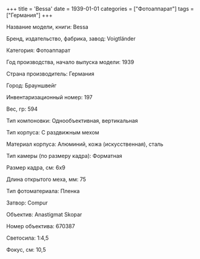 +++
title = 'Bessa'
date = 1939-01-01
categories = ["Фотоаппарат"]
tags = ["Германия"]
+++

Название модели, книги: Bessa

Бренд, издательство, фабрика, завод: Voigtländer

Категория: Фотоаппарат

Год производства, начало выпуска модели: 1939

Страна производитель: Германия

Город: Брауншвейг

Инвентаризационный номер: 197

Вес, гр: 594

Тип компоновки: Однообъективная, вертикальная

Тип корпуса: С раздвижным мехом

Материал корпуса: Алюминий, кожа (искусственная), сталь

Тип камеры (по размеру кадра): Форматная

Размер кадра, см: 6х9

Длина открытого меха, мм: 75

Тип фотоматериала: Пленка

Затвор: Compur

Объектив: Anastigmat
Skopar

Номер объектива: 670387

Светосила: 1:4,5

Фокус, см: 10,5

